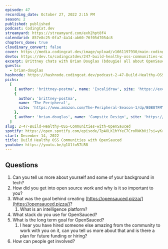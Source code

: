 ```yaml
---
episode: 47
recording_date: October 27, 2022 2:15 PM
season: 2
published: published
podcast: CodingCat.dev
streamyard: https://streamyard.com/exh2hpt8f4
calendarid: 857e8c25-0fa7-4a14-ab60-76f05d7054c8
chapters_done: true
cloudinary_convert: false
cover: https://media.codingcat.dev/image/upload/v1661197930/main-codingcatdev-photo/Build-Healthy-OSS-Communities-with-OpenSauced.jpg
devto: https://dev.to/codingcatdev/247-build-healthy-oss-communities-with-opensauced-5eh4
excerpt: Brittney chats with Brian Douglas (bdougie) all about OpenSauced and how Open Source has impacted Brian’s career.
guests:
  - brian-douglas
hashnode: https://hashnode.codingcat.dev/podcast-2-47-Build-Healthy-OSS-Communities-with-OpenSauced
picks:
  [
    { author: 'brittney-postma', name: 'Excalidraw', site: 'https://excalidraw.com/' },
    {
      author: 'brittney-postma',
      name: 'The Peripheral',
      site: 'https://www.amazon.com/The-Peripheral-Season-1/dp/B0B8TFMYXZ/'
    },
    { author: 'brian-douglas', name: 'Campsite Design', site: 'https://www.campsite.design/' }
  ]
slug: 2-47-Build-Healthy-OSS-Communities-with-OpenSauced
spotify: https://open.spotify.com/episode/7pAOLK1hYYeC7CroRNKbHi?si=yKrHIyYFR3aHgv1s0lVAJA
start: December 14, 2022
title: Build Healthy OSS Communities with OpenSauced
youtube: https://youtu.be/g1X1fo57LR8
---
```


## Questions

1. Can you tell us more about yourself and some of your background in tech?
2. How did you get into open source work and why is it so important to you?
3. What was the goal behind creating [https://opensauced.pizza/](https://opensauced.pizza/)?
   1. What is an intelligence platform?
4. What stack do you use for OpenSauced?
5. What is the long term goal for OpenSauced?
   1. I hear you have hired someone else amazing from the community to work with you on it, can you tell us more about that and is there a plan for future funding or hiring?
6. How can people get involved?
